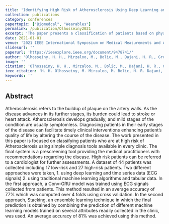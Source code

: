 ```yaml
---
title: 'Identifying High Risk of Atherosclerosis Using Deep Learning and Ensemble Learning'
collection: publications
category: conferences
papertopic: ["Biomedcal", "Wearables"]
permalink: /publication/Olhosseiny2021
excerpt: 'The paper presents a classification of patients based on physiological signals.'
date: 2021-01-01
venue: '2021 IEEE International Symposium on Medical Measurements and Applications (MeMeA)'
slidesurl: ''
paperurl: 'https://ieeexplore.ieee.org/document/9478741/'
author: 'Olhosseiny, H. H., Mirzaloo, M., Bolic, M., Dajani, H. R., Groza, V., Yoshida, M.'
image: ''
citation: 'Olhosseiny, H. H., Mirzaloo, M., Bolic, M., Dajani, H. R., Groza, V., Yoshida, M.. Identifying High Risk of Atherosclerosis Using Deep Learning and Ensemble Learning. 2021 IEEE International Symposium on Medical Measurements and Applications (MeMeA), 2021.'
ieee_citation: 'H. H. Olhosseiny, M. Mirzaloo, M. Bolic, H. R. Dajani, V. Groza, M. Yoshida, Identifying High Risk of Atherosclerosis Using Deep Learning and Ensemble Learning, 2021 IEEE International Symposium on Medical Measurements and Applications (MeMeA), 2021.'
keywords: ''
---
```


## Abstract

Atherosclerosis refers to the buildup of plaque on the artery walls. As the disease advances in its further stages, its burden could lead to stroke or heart attack. Atherosclerosis develops gradually, and mild stages of the condition are usually symptomless. Diagnosing patients in their early stages of the disease can facilitate timely clinical interventions enhancing patient’s quality of life by altering the course of the disease. The work presented in this paper is focused on classifying patients who are at high risk of Atherosclerosis using simple diagnosis tools available in every clinic. The final system is a prescreening tool providing the medical practitioners with recommendations regarding the disease. High risk patients can be referred to a cardiologist for further assessments. A dataset of 44 patients was collected including 17 low-risk and 27 high-risk patients. Two different approaches were taken, 1. using deep learning and time series data (ECG signals) 2. using traditional machine learning algorithms and tabular data. In the first approach, a Conv-GRU model was trained using ECG signals collected from patients. This method resulted in an average accuracy of 77% which was computed over 4 folds using cross validation. In the second approach, Stacking, an ensemble learning technique in which the final prediction is obtained by combining the prediction of different machine learning models trained on several attributes readily collected in the clinic, was used. An average accuracy of 81% was achieved using this method.
